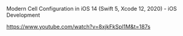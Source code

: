 Modern Cell Configuration in iOS 14 (Swift 5, Xcode 12, 2020) - iOS Development

https://www.youtube.com/watch?v=8xjkFkSpl1M&t=187s
